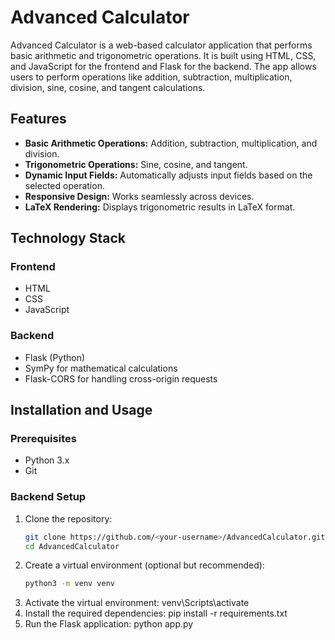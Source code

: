 # Advanced Calculator

Advanced Calculator is a web-based calculator application that performs basic arithmetic and trigonometric operations. It is built using HTML, CSS, and JavaScript for the frontend and Flask for the backend. The app allows users to perform operations like addition, subtraction, multiplication, division, sine, cosine, and tangent calculations.

## Features

- **Basic Arithmetic Operations:** Addition, subtraction, multiplication, and division.
- **Trigonometric Operations:** Sine, cosine, and tangent.
- **Dynamic Input Fields:** Automatically adjusts input fields based on the selected operation.
- **Responsive Design:** Works seamlessly across devices.
- **LaTeX Rendering:** Displays trigonometric results in LaTeX format.

## Technology Stack

### Frontend
- HTML
- CSS
- JavaScript

### Backend
- Flask (Python)
- SymPy for mathematical calculations
- Flask-CORS for handling cross-origin requests

## Installation and Usage

### Prerequisites
- Python 3.x
- Git

### Backend Setup
1. Clone the repository:
   ```bash
   git clone https://github.com/<your-username>/AdvancedCalculator.git
   cd AdvancedCalculator
2. Create a virtual environment (optional but recommended):
   ```bash
   python3 -m venv venv
3. Activate the virtual environment:
    venv\Scripts\activate
4. Install the required dependencies:
    pip install -r requirements.txt
5. Run the Flask application:
    python app.py
